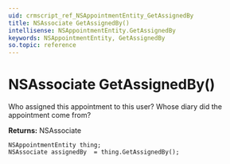 ```yaml
---
uid: crmscript_ref_NSAppointmentEntity_GetAssignedBy
title: NSAssociate GetAssignedBy()
intellisense: NSAppointmentEntity.GetAssignedBy
keywords: NSAppointmentEntity, GetAssignedBy
so.topic: reference
---
```


# NSAssociate GetAssignedBy()

Who assigned this appointment to this user? Whose diary did the appointment come from?

**Returns:** NSAssociate

```crmscript
NSAppointmentEntity thing;
NSAssociate assignedBy  = thing.GetAssignedBy();
```

